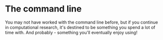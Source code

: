 # The command line

You may not have worked with the command line before, but if you continue in computational research, it's destined to be something you spend a lot of time with. And probably - something you'll eventually enjoy using!
